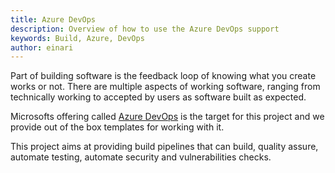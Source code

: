 ```yaml
---
title: Azure DevOps
description: Overview of how to use the Azure DevOps support
keywords: Build, Azure, DevOps
author: einari
---
```

Part of building software is the feedback loop of knowing what you create works
or not. There are multiple aspects of working software, ranging from technically
working to accepted by users as software built as expected.

Microsofts offering called [Azure DevOps](https://dev.azure.com) is the target for this
project and we provide out of the box templates for working with it.

This project aims at providing build pipelines that can build, quality assure,
automate testing, automate security and vulnerabilities checks.